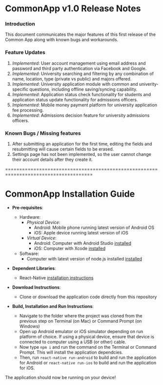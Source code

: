 # CommonApp v1.0 Release Notes

### Introduction
This document communicates the major features of this first release of the Common App along with known bugs and workarounds.

### Feature Updates
1. *Implemented*: User account management using email address and password and third party authentication via Facebook and Google.
2. *Implemented*: University searching and filtering by any combination of name, location, type (private vs public) and majors offered.
3. *Implemented*: University application module with common and univerity-specific questions, including offline saving/syncing capability.
4. *Implemented*: Application status check functionality for students and application status update functionality for admissions officers.
5. *Implemented*: Mobile money payment platform for university application fee processing.
6. *Implemented*: Admissions decision feature for university admissions officers.

### Known Bugs / Missing features

1. After submitting an application for the first time, editing the fields and resubmitting will cause certain fields to be erased. 
2. Settings page has not been implemented, so the user cannot change their account details after they create it.






=====================================================================================

# CommonApp Installation Guide

- **Pre-requisites**:
	- Hardware:
		- *Physical Device*:
			- Android: Mobile phone running latest version of Android OS
			- iOS: Apple device running latest version of iOS
		- *Virtual Device*:
	  		- Android: Computer with Android Studio [installed](https://developer.android.com/studio/install)
			- iOS: Computer with Xcode [installed](https://developer.apple.com/xcode/)
	- Software:
  		- Computer with latest version of node.js installed [installed](https://nodejs.org/en/)
	
- **Dependent Libraries**:
	- React-Native [installation instructions](https://facebook.github.io/react-native/docs/getting-started.html)

- **Download Instructions**:
	- Clone or download the application code directly from this repository

- **Build, Installation and Run Instructions**:
	- Navigate to the folder where the project was cloned from the previous step on Terminal (on Mac) or Command Prompt (on Windows)
	- Open up Android emulator or iOS simulator depending on run platform of choice. If using a physical device, ensure that device is connected to computer using a USB (or other) cable.
	- Now type `npm i` and run the command on the Terminal or Command Prompt. This will install the application dependcies.
	- Then, run `react-native run-android` to build and run the application for Android or `react-native run-ios` to build and run the application for iOS.

The application should now be running on your device!
